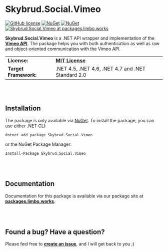 # Skybrud.Social.Vimeo

[![GitHub license](https://img.shields.io/badge/license-MIT-blue.svg)](https://github.com/abjerner/Skybrud.Social.Vimeo/blob/v1/main/LICENSE.md)
[![NuGet](https://img.shields.io/nuget/vpre/Skybrud.Social.Vimeo.svg)](https://www.nuget.org/packages/Skybrud.Social.Vimeo)
[![NuGet](https://img.shields.io/nuget/dt/Skybrud.Social.Vimeo.svg)](https://www.nuget.org/packages/Skybrud.Social.Vimeo)
[![Skybrud.Social.Vimeo at packages.limbo.works](https://img.shields.io/badge/limbo-packages-blue)](https://packages.limbo.works/skybrud.social.vimeo/)

**Skybrud.Social.Vimeo** is a .NET API wrapper and implementation of the [**Vimeo API**](https://developer.vimeo.com/api/reference). The package helps you with both authentication as well as raw and object-oriented communication with the Vimeo API.

<table>
  <tr>
    <td><strong>License:</strong></td>
    <td><a href="https://github.com/abjerner/Skybrud.Social.Vimeo/blob/v1/main/LICENSE.md"><strong>MIT License</strong></a></td>
  </tr>
  <tr>
    <td><strong>Target Framework:</strong></td>
    <td>
      .NET 4.5, .NET 4.6, .NET 4.7 and .NET Standard 2.0
    </td>
  </tr>
</table>




<br /><br />

## Installation

The package is only available via [NuGet](https://www.nuget.org/packages/Skybrud.Social.Vimeo). To install the package, you can use either .NET CLI:

```
dotnet add package Skybrud.Social.Vimeo
```

or the NuGet Package Manager:

```
Install-Package Skybrud.Social.Vimeo
```


<br /><br />
## Documentation
Documentation for this package is available via our package site at [**packages.limbo.works**](https://packages.limbo.works/skybrud.social.vimeo/).


<br /><br />
## Found a bug? Have a question?
Please feel free to [**create an issue**][Issues], and I will get back to you ;)


[Website]: http://social.skybrud.dk/vimeo/
[Issues]: https://github.com/abjerner/Skybrud.Social.Vimeo/issues
